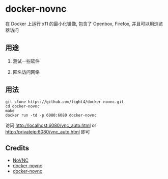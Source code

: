 docker-novnc
============

在 Docker 上运行 x11 的最小化镜像, 包含了 Openbox, Firefox, 并且可以用浏览器访问

## 用途

1. 测试一些软件

2. 匿名访问网络

## 用法
```
git clone https://github.com/light4/docker-novnc.git
cd docker-novnc
make
docker run -td -p 6080:6080 docker-novnc
```

访问 <http://localhost:6080/vnc_auto.html> or <http://privateip:6080/vnc_auto.html> 即可

## Credits

* [NoVNC](http://kanaka.github.io/noVNC/)
* [docker-novnc](https://github.com/paimpozhil/docker-novnc)
* [docker-novnc](https://github.com/light4/docker-novnc)
